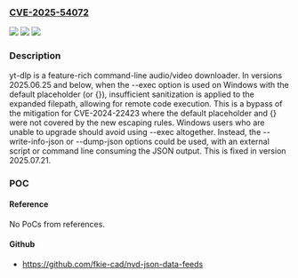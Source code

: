 ### [CVE-2025-54072](https://cve.mitre.org/cgi-bin/cvename.cgi?name=CVE-2025-54072)
![](https://img.shields.io/static/v1?label=Product&message=yt-dlp&color=blue)
![](https://img.shields.io/static/v1?label=Version&message=%3C%202025.07.21%20&color=brightgreen)
![](https://img.shields.io/static/v1?label=Vulnerability&message=CWE-78%3A%20Improper%20Neutralization%20of%20Special%20Elements%20used%20in%20an%20OS%20Command%20('OS%20Command%20Injection')&color=brightgreen)

### Description

yt-dlp is a feature-rich command-line audio/video downloader. In versions 2025.06.25 and below, when the --exec option is used on Windows with the default placeholder (or {}), insufficient sanitization is applied to the expanded filepath, allowing for remote code execution. This is a bypass of the mitigation for CVE-2024-22423 where the default placeholder and {} were not covered by the new escaping rules. Windows users who are unable to upgrade should avoid using --exec altogether. Instead, the --write-info-json or --dump-json options could be used, with an external script or command line consuming the JSON output. This is fixed in version 2025.07.21.

### POC

#### Reference
No PoCs from references.

#### Github
- https://github.com/fkie-cad/nvd-json-data-feeds

